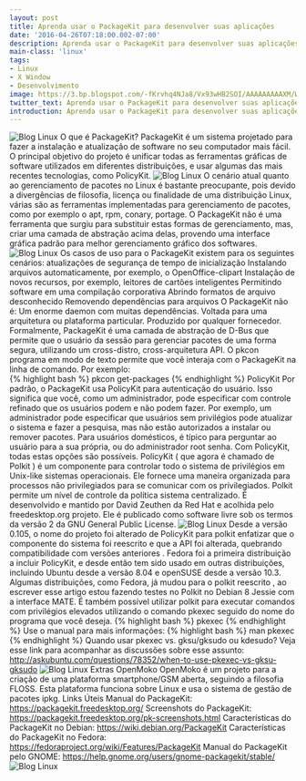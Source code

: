 ```yaml
---
layout: post
title: Aprenda usar o PackageKit para desenvolver suas aplicações
date: '2016-04-26T07:18:00.002-07:00'
description: Aprenda usar o PackageKit para desenvolver suas aplicações
main-class: 'linux'
tags:
- Linux
- X Window
- Desenvolvimento
image: https://3.bp.blogspot.com/-fKrvhq4NJa8/Vx93wHB2SOI/AAAAAAAAAXM/WgJKuG4Ax9onG_1tDRf2pK1Zzf20Yn5UACLcB/s72-c/Aprenda%2Busar%2Bo%2BPackageKit%2Bpara%2Bdesenvolver%2Bsuas%2Baplica%25C3%25A7%25C3%25B5es.jpg
twitter_text: Aprenda usar o PackageKit para desenvolver suas aplicações
introduction: Aprenda usar o PackageKit para desenvolver suas aplicações
---
```

![Blog Linux](https://3.bp.blogspot.com/-fKrvhq4NJa8/Vx93wHB2SOI/AAAAAAAAAXM/WgJKuG4Ax9onG_1tDRf2pK1Zzf20Yn5UACLcB/s640/Aprenda%2Busar%2Bo%2BPackageKit%2Bpara%2Bdesenvolver%2Bsuas%2Baplica%25C3%25A7%25C3%25B5es.jpg "Blog Linux")
O que é PackageKit?
PackageKit é um sistema projetado para fazer a instalação e atualização de software no seu computador mais fácil. O principal objetivo do projeto é unificar todas as ferramentas gráficas de software utilizados em diferentes distribuições, e usar algumas das mais recentes tecnologias, como PolicyKit.
![Blog Linux](https://4.bp.blogspot.com/-uOCb33WhReE/Vx90_-2kaMI/AAAAAAAAAWo/CbylYmgaw3QphsqIbdibZyJCxz6BrDb1QCLcB/s400/gpk-application-search.png "Blog Linux")
O cenário atual quanto ao gerenciamento de pacotes no Linux é bastante preocupante, pois devido a divergências de filosofia, licença ou finalidade de uma distribuição Linux, várias são as ferramentas implementadas para gerenciamento de pacotes, como por exemplo o apt, rpm, conary, portage. 
O PackageKit não é uma ferramenta que surgiu para substituir estas formas de gerenciamento, mas, criar uma camada de abstração acima delas, provendo uma interface gráfica padrão para melhor gerenciamento gráfico dos softwares.
![Blog Linux](https://2.bp.blogspot.com/-3lbWH3gO6ME/Vx910VAiiOI/AAAAAAAAAW8/wx0OCgBOwowg-BBFu41wpsjTWUp94ZKiACLcB/s400/gpk-updates-overview.png "Blog Linux")
Os casos de uso para o PackageKit existem para os seguintes cenários:
 atualizações de segurança de tempo de inicialização Instalando arquivos automaticamente, por exemplo, o OpenOffice-clipart Instalação de novos recursos, por exemplo, leitores de cartões inteligentes Permitindo software em uma compilação corporativa Abrindo formatos de arquivo desconhecido Removendo dependências para arquivos 
O PackageKit não é:
 Um enorme daemon com muitas dependências.
 Voltada para uma arquitetura ou plataforma particular.
 Produzido por qualquer fornecedor. 
Formalmente, PackageKit é uma camada de abstração de D-Bus que permite que o usuário da sessão para gerenciar pacotes de uma forma segura, utilizando um cross-distro, cross-arquitetura API.
 O pkcon programa em modo de texto permite que você interaja com o PackageKit na linha de comando. Por exemplo:  
{% highlight bash %}
pkcon get-packages
{% endhighlight %}
PolicyKit
Por padrão, o PackageKit usa PolicyKit para autenticação do usuário. Isso significa que você, como um administrador, pode especificar com controle refinado que os usuários podem e não podem fazer.
Por exemplo, um administrador pode especificar que usuários sem privilégios pode atualizar o sistema e fazer a pesquisa, mas não estão autorizados a instalar ou remover pacotes. Para usuários domésticos, é típico para perguntar ao usuário para a sua própria, ou do administrador root senha. Com PolicyKit, todas estas opções são possíveis. 
PolicyKit ( que agora é chamado de Polkit ) é um componente para controlar todo o sistema de privilégios em Unix-like sistemas operacionais. Ele fornece uma maneira organizada para processos não privilegiados para se comunicar com os privilegiados. Polkit permite um nível de controle da política sistema centralizado. É desenvolvido e mantido por David Zeuthen da Red Hat e acolhida pelo freedesktop.org projeto. Ele é publicado como software livre sob os termos da versão 2 da GNU General Public License.
![Blog Linux](https://1.bp.blogspot.com/-UgA5PmYQpzY/Vx91Jc_eyLI/AAAAAAAAAWs/EbtaCEdAvzgv-zI_UM-G7LaiiDdF2sG3wCLcB/s1600/logi-grafico-pelo-shell.png "Blog Linux")
Desde a versão 0.105, o nome do projeto foi alterado de PolicyKit para polkit enfatizar que o componente do sistema foi reescrito e que a API foi alterada, quebrando compatibilidade com versões anteriores .
Fedora foi a primeira distribuição a incluir PolicyKit, e desde então tem sido usado em outras distribuições, incluindo Ubuntu desde a versão 8.04 e openSUSE desde a versão 10.3. Algumas distribuições, como Fedora, já mudou para o polkit reescrito , ao escrever esse artigo estou fazendo testes no Polkit no Debian 8 Jessie com a interface MATE.
É também possível utilizar polkit para executar comandos com privilégios elevados utilizando o comando pkexec seguido do nome do programa que você deseja.
{% highlight bash %}
pkexec 
{% endhighlight %}
Use o manual para mais informações:
{% highlight bash %}
man pkexec
{% endhighlight %}
Quando usar pkexec vs. gksu/gksudo ou kdesudo?
Veja esse link para acompanhar as discussões sobre esse assunto:
http://askubuntu.com/questions/78352/when-to-use-pkexec-vs-gksu-gksudo
![Blog Linux](https://2.bp.blogspot.com/-norYROZDp7s/Vx91lF0uXmI/AAAAAAAAAW0/0rT9fG0HfiASpYmsKvT6X-_S4zJkXs5IQCLcB/s400/pkexec-nautilus-gnome-shell.png "Blog Linux")
Extras
OpenMoko
OpenMoko é um projeto para a criação de uma plataforma smartphone/GSM aberta, seguindo a filosofia FLOSS. Esta plataforma funciona sobre Linux e usa o sistema de gestão de pacotes ipkg.
Links Úteis
Manual do PackageKit: https://packagekit.freedesktop.org/
Screenshots do PackageKit: https://packagekit.freedesktop.org/pk-screenshots.html
Características do PackageKit no Debian: https://wiki.debian.org/PackageKit
Características do PackageKit no Fedora: https://fedoraproject.org/wiki/Features/PackageKit
Manual do PackageKit pelo GNOME: https://help.gnome.org/users/gnome-packagekit/stable/
![Blog Linux](https://4.bp.blogspot.com/-QRR61p4SqqY/Vx938MRMi4I/AAAAAAAAAXQ/D1dzziuRXuwhUYD2h-_jc0MQHQYFpziDwCLcB/s320/Linux_desktop_system_daemons_and_their_graphical_front-ends.svg.png "Blog Linux")
